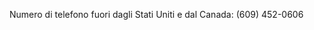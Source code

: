<Token xmlns:xlink="http://www.w3.org/1999/xlink">Numero di telefono fuori dagli Stati Uniti e dal Canada: (609) 452-0606</Token>

<!--HONumber=Jun16_HO4-->


